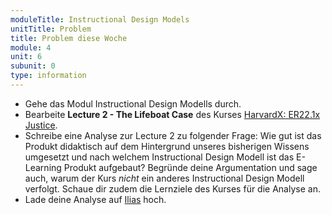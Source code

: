 ```yaml
---
moduleTitle: Instructional Design Models
unitTitle: Problem
title: Problem diese Woche
module: 4
unit: 6
subunit: 0
type: information
---
```


* Gehe das Modul Instructional Design Modells durch. 
* Bearbeite **Lecture 2 - The Lifeboat Case** des Kurses [HarvardX: ER22.1x Justice](https://www.edx.org/course/justice-4). 
* Schreibe eine Analyse zur Lecture 2 zu folgender Frage: Wie gut ist das Produkt didaktisch auf dem Hintergrund unseres bisherigen Wissens umgesetzt und nach welchem Instructional Design Modell ist das E-Learning Produkt aufgebaut? Begründe deine Argumentation und sage auch, warum der Kurs *nicht* ein anderes Instructional Design Modell verfolgt. Schaue dir zudem die Lernziele des Kurses für die Analyse an.
* Lade deine Analyse auf [Ilias](https://ilias.uni-freiburg.de/goto.php?target=exc_1240096&client_id=unifreiburg) hoch.